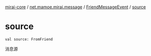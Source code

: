 [mirai-core](../../index.md) / [net.mamoe.mirai.message](../index.md) / [FriendMessageEvent](index.md) / [source](./source.md)

# source

`val source: FromFriend`

消息源

